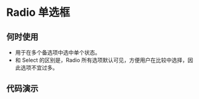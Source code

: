 # Radio 单选框

## 何时使用

- 用于在多个备选项中选中单个状态。
- 和 Select 的区别是，Radio 所有选项默认可见，方便用户在比较中选择，因此选项不宜过多。

## 代码演示

<Basic></Basic>

<script>
import Basic from 'components/radio/demo/basic.md'
import Disabled from 'components/radio/demo/disabled.md'
import NameGroup from 'components/radio/demo/name-group.md'
import RadioGroup from 'components/radio/demo/radio-group.md'

export default {
  components: {
    Basic,
    Disabled,
    NameGroup,
    RadioGroup
  }
}
</script>
